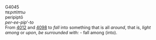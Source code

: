 G4045  
περιπίπτω  
peripiptō  
*per-ee-pip‘-to*  
From [4012](g4012) and [4098](g4098) to *fall* into something that is
all *around*, that is, *light* *among* or *upon*, *be* *surrounded*
*with:* - fall among (into).  

